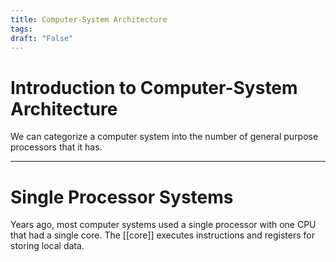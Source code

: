 ```yaml
---
title: Computer-System Architecture
tags:
draft: "False"
---
```

# Introduction to Computer-System Architecture
We can categorize a computer system into the number of general purpose processors that it has. 

---
# Single Processor Systems 
Years ago, most computer systems used a single processor with one CPU that had a single core. The [[core]] executes instructions and registers for storing local data. 